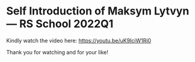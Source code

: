 # Self Introduction of Maksym Lytvyn — RS School 2022Q1

Kindly watch the video here: https://youtu.be/uK9IciW1Ri0

Thank you for watching and for your like!
